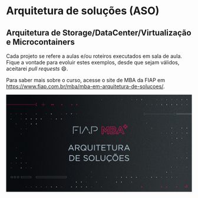 # Arquitetura de soluções (ASO)

## Arquitetura de Storage/DataCenter/Virtualização e Microcontainers 

Cada projeto se refere a aulas e/ou roteiros executados em sala de aula.
Fique a vontade para evoluir estes exemplos, desde que sejam válidos, aceitarei *pull requests* :smile:.

Para saber mais sobre o curso, acesse o site de MBA da FIAP em https://www.fiap.com.br/mba/mba-em-arquitetura-de-solucoes/.

![FIAP MBA](../img/arq-solucoes.png)
